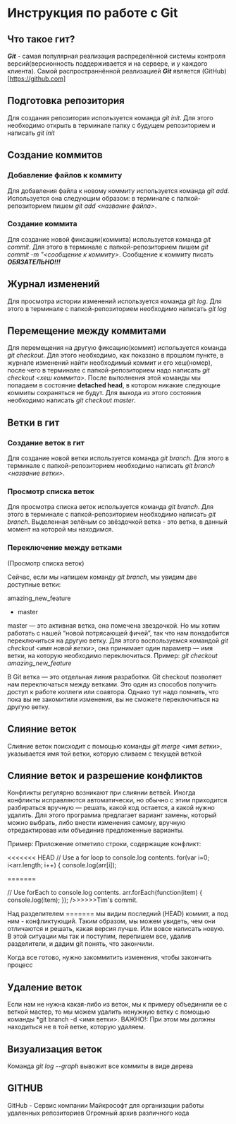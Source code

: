 # Инструкция по работе с Git

## Что такое гит?
***Git*** - самая популярная реализация распределённой системы контроля версий(версионность поддерживается и на сервере, и у каждого клиента). Самой распространнённой реализацией ***Git*** является (GitHub)[https://github.com]

## Подготовка репозитория
Для создания репозитория используется команда *git init*. Для этого необходимо открыть в терминале папку с будущем репозиторием и написать *git init*

## Создание коммитов

### Добавление файлов к коммиту
Для добавления файла к новому коммиту используется команда *git add*. Используется она следующим образом: в терминале с папкой-репозиторием пишем *git add <название файла>*.

### Создание коммита
Для создание новой фиксации(коммита) используется команда *git commit*. Для этого в терминале с папкой-репозиторием пишем *git commit -m "<сообщение к коммиту>*. Сообщение к коммиту писать ***ОБЯЗАТЕЛЬНО!!!***

## Журнал изменений
Для просмотра истории изменений используется команда *git log*. Для этого в терминале с папкой-репозиторием необходимо написать *git log*

## Перемещение между коммитами
Для перемещения на другую фиксацию(коммит) используется команда *git checkout*. Для этого необходимо, как показано в прошлом пункте, в журнале изменений найти необходимый коммит и его хеш(номер), после чего в терминале с папкой-репозиторием надо написать *git checkout <хеш коммита>*. После выполнения этой команды мы попадаем в состояние **detached head**, в котором никакие следующие коммиты сохраняться не будут. Для выхода из этого состояния необходимо написать *git checkout master*.

## Ветки в гит
### Создание веток в гит
Для создание новой ветки используется команда *git branch*. Для этого в терминале с папкой-репозиторием необходимо написать *git branch <название ветки>*.
### Просмотр списка веток
Для просмотра списка веток используется команда *git branch*. Для этого в терминале с папкой-репозиторием необходимо написать *git branch*. Выделенная зелёным со звёздочкой ветка - это ветка, в данный момент на которой мы находимся.

### Переключение между ветками
(Просмотр списка веток)

Сейчас, если мы напишем команду *git branch*, мы увидим две доступные ветки:

amazing_new_feature
* master

master — это активная ветка, она помечена звездочкой. Но мы хотим работать с нашей “новой потрясающей фичей”, так что нам понадобится переключиться на другую ветку. Для этого воспользуемся командой *git checkout <имя новой ветки>*, она принимает один параметр — имя ветки, на которую необходимо переключиться. Пример: *git checkout amazing_new_feature*

В Git ветка — это отдельная линия разработки. Git checkout позволяет нам переключаться между ветками. Это один из способов получить доступ к работе коллеги или соавтора. Однако тут надо помнить, что пока вы не закомитили изменения, вы не сможете переключиться на другую ветку. 

 ## Слияние веток

Слияние веток поисходит с помощью команды *git merge <имя ветки>*, указывается имя той ветки, которую сливаем с текущей веткой

## Слияние веток и разрешение конфликтов

Конфликты регулярно возникают при слиянии ветвей. Иногда конфликты исправляются автоматически, но обычно с этим приходится разбираться вручную — решать, какой код остается, а какой нужно удалить. Для этого программа предлагает вариант замены, который можно выбрать, либо внести изменения самому, вручную отредактировав или объединив предложенные варианты.

Пример:
Приложение отметило строки, содержащие конфликт:

<<<<<<< HEAD 
// Use a for loop to console.log contents. for(var i=0; i<arr.length; i++) { console.log(arr[i]);

======= 

 // Use forEach to console.log contents. arr.forEach(function(item) { console.log(item); }); 
 />>>>>>Tim's commit.

Над разделителем ======= мы видим последний (HEAD) коммит, а под ним - конфликтующий. Таким образом, мы можем увидеть, чем они отличаются и решать, какая версия лучше. Или вовсе написать новую. В этой ситуации мы так и поступим, перепишем все, удалив разделители, и дадим git понять, что закончили.

Когда все готово, нужно закоммитить изменения, чтобы закончить процесс

## Удаление веток

Если нам не нужна какая-либо из веток, мы к примеру объединили ее с веткой мастер, то мы можем удалить ненужную ветку с помощью команды *git branch -d <имя ветки>. 
ВАЖНО!: При этом мы должны находиться не в той ветке, которую удаляем.

## Визуализация веток

Команда *git log --graph* вывожит все коммиты в виде дерева

## GITHUB 

GitHub - Сервис компании Майкрософт для организации работы удаленных репозиториев
Огромный архив различного кода

